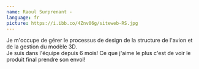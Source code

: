 ```yaml
---
name: Raoul Surprenant -
language: fr
picture: https://i.ibb.co/4Znv06g/siteweb-RS.jpg
---
```

Je m'occupe de gérer le processus de design de la structure de l'avion et de la gestion du modèle 3D.\
Je suis dans l'équipe depuis 6 mois! Ce que j'aime le plus c'est de voir le produit final prendre son envol!
